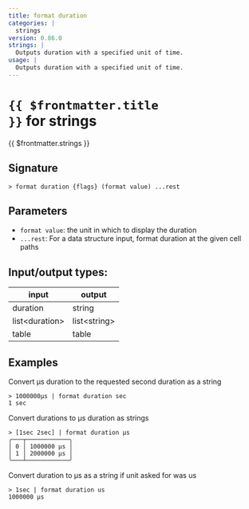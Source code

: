 ```yaml
---
title: format duration
categories: |
  strings
version: 0.86.0
strings: |
  Outputs duration with a specified unit of time.
usage: |
  Outputs duration with a specified unit of time.
---
```

<!-- This file is automatically generated. Please edit the command in https://github.com/nushell/nushell instead. -->

# <code>{{ $frontmatter.title }}</code> for strings

<div class='command-title'>{{ $frontmatter.strings }}</div>

## Signature

```> format duration {flags} (format value) ...rest```

## Parameters

 -  `format value`: the unit in which to display the duration
 -  `...rest`: For a data structure input, format duration at the given cell paths


## Input/output types:

| input          | output       |
| -------------- | ------------ |
| duration       | string       |
| list\<duration\> | list\<string\> |
| table          | table        |
## Examples

Convert µs duration to the requested second duration as a string
```nu
> 1000000µs | format duration sec
1 sec
```

Convert durations to µs duration as strings
```nu
> [1sec 2sec] | format duration µs
╭───┬────────────╮
│ 0 │ 1000000 µs │
│ 1 │ 2000000 µs │
╰───┴────────────╯

```

Convert duration to µs as a string if unit asked for was us
```nu
> 1sec | format duration us
1000000 µs
```
